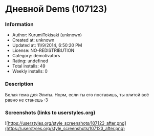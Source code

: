 # Дневной Dems (107123)

### Information
- Author: KurumiTokisaki (unknown)
- Created at: unknown
- Updated at: 11/9/2014, 6:50:20 PM
- License: NO-REDISTRIBUTION
- Category: demotivators
- Rating: undefined
- Total installs: 49
- Weekly installs: 0


### Description
Белая тема для Элиты. Норм, если ты его поставишь, ты элитой всё равно не станешь :3


### Screenshots (links to userstyles.org)
![https://userstyles.org/style_screenshots/107123_after.png](https://userstyles.org/style_screenshots/107123_after.png)


